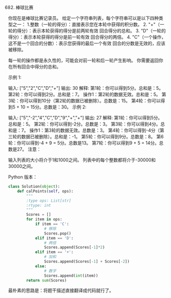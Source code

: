 682. 棒球比赛

你现在是棒球比赛记录员。
给定一个字符串列表，每个字符串可以是以下四种类型之一：
1.整数（一轮的得分）：直接表示您在本轮中获得的积分数。
2. "+"（一轮的得分）：表示本轮获得的得分是前两轮有效 回合得分的总和。
3. "D"（一轮的得分）：表示本轮获得的得分是前一轮有效 回合得分的两倍。
4. "C"（一个操作，这不是一个回合的分数）：表示您获得的最后一个有效 回合的分数是无效的，应该被移除。

每一轮的操作都是永久性的，可能会对前一轮和后一轮产生影响。
你需要返回你在所有回合中得分的总和。

示例 1:

输入: ["5","2","C","D","+"]
输出: 30
解释: 
第1轮：你可以得到5分。总和是：5。
第2轮：你可以得到2分。总和是：7。
操作1：第2轮的数据无效。总和是：5。
第3轮：你可以得到10分（第2轮的数据已被删除）。总数是：15。
第4轮：你可以得到5 + 10 = 15分。总数是：30。
示例 2:

输入: ["5","-2","4","C","D","9","+","+"]
输出: 27
解释: 
第1轮：你可以得到5分。总和是：5。
第2轮：你可以得到-2分。总数是：3。
第3轮：你可以得到4分。总和是：7。
操作1：第3轮的数据无效。总数是：3。
第4轮：你可以得到-4分（第三轮的数据已被删除）。总和是：-1。
第5轮：你可以得到9分。总数是：8。
第6轮：你可以得到-4 + 9 = 5分。总数是13。
第7轮：你可以得到9 + 5 = 14分。总数是27。
注意：

输入列表的大小将介于1和1000之间。
列表中的每个整数都将介于-30000和30000之间。

Python 版本：

```python 
class Solution(object):
    def calPoints(self, ops):
        """
        :type ops: List[str]
        :rtype: int
        """
        Scores = []
        for item in ops:
            if item == 'C':
                # 移除
                Scores.pop()
            elif item == 'D':
                # 两倍
                Scores.append(Scores[-1]*2)
            elif item == '+':
                # 加和
                Scores.append(Scores[-1] + Scores[-2])
            else:
                # 数字
                Scores.append(int(item))
        return sum(Scores)

```
最朴素的思路是：将题干描述直接翻译成代码就行了。